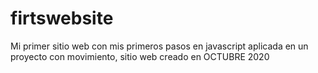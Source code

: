 # firtswebsite

Mi primer sitio web con mis primeros pasos en javascript aplicada en un proyecto
con movimiento, sitio web creado en OCTUBRE 2020
